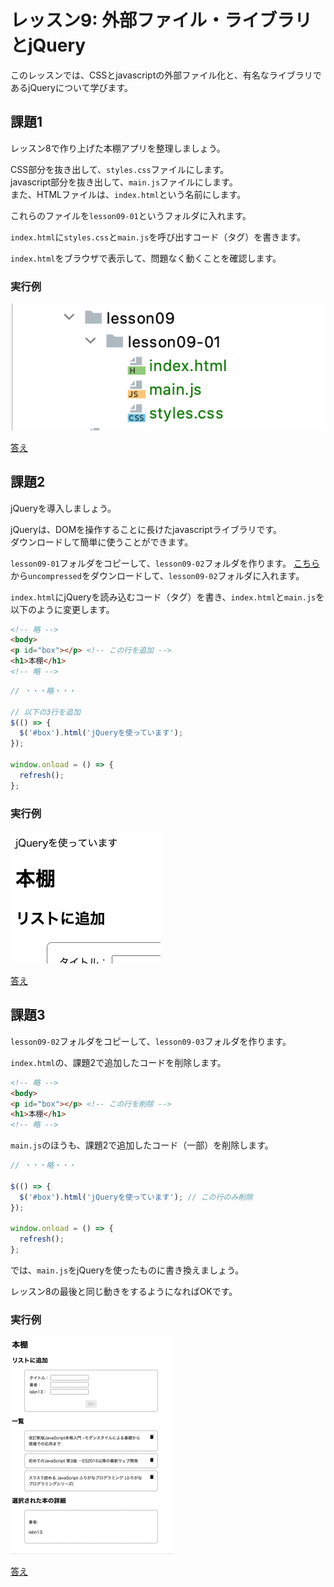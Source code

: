 # レッスン9: 外部ファイル・ライブラリとjQuery
このレッスンでは、CSSとjavascriptの外部ファイル化と、有名なライブラリであるjQueryについて学びます。

## 課題1

レッスン8で作り上げた本棚アプリを整理しましょう。

CSS部分を抜き出して、`styles.css`ファイルにします。  
javascript部分を抜き出して、`main.js`ファイルにします。  
また、HTMLファイルは、`index.html`という名前にします。

これらのファイルを`lesson09-01`というフォルダに入れます。

`index.html`に`styles.css`と`main.js`を呼び出すコード（タグ）を書きます。

`index.html`をブラウザで表示して、問題なく動くことを確認します。

### 実行例
![実行例](assets/images/lesson09-01-01.png)

[答え](samples/lesson09/lesson09-01)

## 課題2

jQueryを導入しましょう。

jQueryは、DOMを操作することに長けたjavascriptライブラリです。  
ダウンロードして簡単に使うことができます。

`lesson09-01`フォルダをコピーして、`lesson09-02`フォルダを作ります。
[こちら](https://jquery.com/download/)から`uncompressed`をダウンロードして、`lesson09-02`フォルダに入れます。

`index.html`にjQueryを読み込むコード（タグ）を書き、`index.html`と`main.js`を以下のように変更します。

```html
<!-- 略 -->
<body>
<p id="box"></p> <!-- この行を追加 -->
<h1>本棚</h1>
<!-- 略 -->
```

```javascript
// ・・・略・・・

// 以下の3行を追加
$(() => {
  $('#box').html('jQueryを使っています');
});

window.onload = () => {
  refresh();
};
```

### 実行例
![実行例](assets/images/lesson09-02-01.png)

[答え](samples/lesson09/lesson09-02)

## 課題3

`lesson09-02`フォルダをコピーして、`lesson09-03`フォルダを作ります。

`index.html`の、課題2で追加したコードを削除します。

```html
<!-- 略 -->
<body>
<p id="box"></p> <!-- この行を削除 -->
<h1>本棚</h1>
<!-- 略 -->
```

`main.js`のほうも、課題2で追加したコード（一部）を削除します。

```javascript
// ・・・略・・・

$(() => {
  $('#box').html('jQueryを使っています'); // この行のみ削除
});

window.onload = () => {
  refresh();
};
```

では、`main.js`をjQueryを使ったものに書き換えましょう。

レッスン8の最後と同じ動きをするようになればOKです。

### 実行例

![lesson09-03-01](assets/movgif/lesson08-07-01.gif)

[答え](samples/lesson09/lesson09-03)
